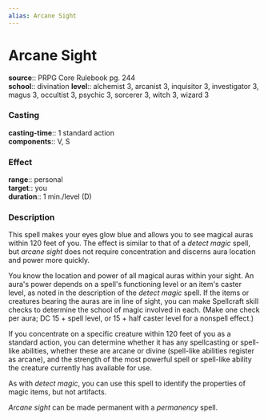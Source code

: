```yaml
---
alias: Arcane Sight
---
```


# Arcane Sight 

**source**:: PRPG Core Rulebook pg. 244  
**school**:: divination
**level**:: alchemist 3, arcanist 3, inquisitor 3, investigator 3, magus 3, occultist 3, psychic 3, sorcerer 3, witch 3, wizard 3

### Casting 

**casting-time**:: 1 standard action  
**components**:: V, S

### Effect 

**range**:: personal  
**target**:: you  
**duration**:: 1 min./level (D)

### Description 

This spell makes your eyes glow blue and allows you to see magical auras within 120 feet of you. The effect is similar to that of a *detect magic* spell, but *arcane sight* does not require concentration and discerns aura location and power more quickly.  
  
You know the location and power of all magical auras within your sight. An aura's power depends on a spell's functioning level or an item's caster level, as noted in the description of the *detect magic* spell. If the items or creatures bearing the auras are in line of sight, you can make Spellcraft skill checks to determine the school of magic involved in each. (Make one check per aura; DC 15 + spell level, or 15 + half caster level for a nonspell effect.)  
  
If you concentrate on a specific creature within 120 feet of you as a standard action, you can determine whether it has any spellcasting or spell-like abilities, whether these are arcane or divine (spell-like abilities register as arcane), and the strength of the most powerful spell or spell-like ability the creature currently has available for use.  
  
As with *detect magic*, you can use this spell to identify the properties of magic items, but not artifacts.  
  
*Arcane sight* can be made permanent with a *permanency* spell.

